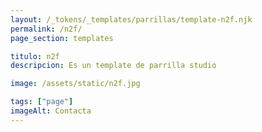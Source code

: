 ```yaml
---
layout: /_tokens/_templates/parrillas/template-n2f.njk
permalink: /n2f/
page_section: templates

titulo: n2f
descripcion: Es un template de parrilla studio

image: /assets/static/n2f.jpg

tags: ["page"]
imageAlt: Contacta
---
```

